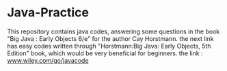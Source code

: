 # Java-Practice
This repository contains java codes, answering some questions in the book "Big Java : Early Objects 6/e" for the author Cay Horstmann.
the next link has easy codes written through "Horstmann:Big Java: Early Objects, 5th Edition" book,
which would be very beneficial for beginners.
the link :   www.wiley.com/go/javacode
